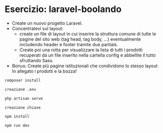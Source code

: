 # Esercizio: laravel-boolando

<!-- ```txt -->

-   Create un nuovo progetto Laravel.
-   Concentratevi sul layout:
    -   create un file di layout in cui inserire la struttura comune di tutte le pagine del sito web (tag head, tag body, ...) eventualmente includendo header e footer tramite due partials.
    -   Create poi una rotta per visualizzare la lista di tutti i prodotti recuperati da un file inserito nella cartella config e abbellite il tutto sfruttando Sass.
-   Bonus:
Create più pagine istituzionali che condividono lo stesso layout
In allegato i prodotti e la bozza!
<!-- ``` -->

```bash
composer install

creazione .env

php artisan serve

creazione chiave

npm install

npm run dev
```
